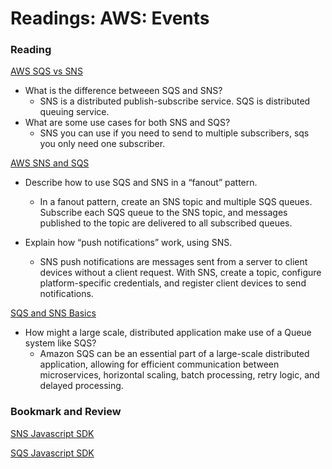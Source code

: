 # Readings: AWS: Events

### Reading

[AWS SQS vs SNS](https://medium.com/awesome-cloud/aws-difference-between-sqs-and-sns-61a397bf76c5)

- What is the difference betweeen SQS and SNS?
  - SNS is a distributed publish-subscribe service. SQS is distributed queuing service.
- What are some use cases for both SNS and SQS?
  - SNS you can use if you need to send to multiple subscribers, sqs you only need one subscriber.

[AWS SNS and SQS](https://www.youtube.com/watch?v=mXk0MNjlO7A)

- Describe how to use SQS and SNS in a “fanout” pattern.
  - In a fanout pattern, create an SNS topic and multiple SQS queues. Subscribe each SQS queue to the SNS topic, and messages published to the topic are delivered to all subscribed queues.

- Explain how “push notifications” work, using SNS.
  - SNS push notifications are messages sent from a server to client devices without a client request. With SNS, create a topic, configure platform-specific credentials, and register client devices to send notifications.

[SQS and SNS Basics](https://www.youtube.com/watch?v=UesxWuZMZqI)

- How might a large scale, distributed application make use of a Queue system like SQS?
  - Amazon SQS can be an essential part of a large-scale distributed application, allowing for efficient communication between microservices, horizontal scaling, batch processing, retry logic, and delayed processing.

### Bookmark and Review

[SNS Javascript SDK](https://docs.aws.amazon.com/AWSJavaScriptSDK/latest/AWS/SNS.html)

[SQS Javascript SDK](https://docs.aws.amazon.com/AWSJavaScriptSDK/latest/AWS/SQS.html)